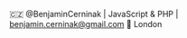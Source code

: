🇨🇿 @BenjaminCerninak | JavaScript & PHP | benjamin.cerninak@gmail.com 
📍 London


<!---
BenjaminCerninak/BenjaminCerninak is a ✨ special ✨ repository because its `README.md` (this file) appears on your GitHub profile.
You can click the Preview link to take a look at your changes.
--->
